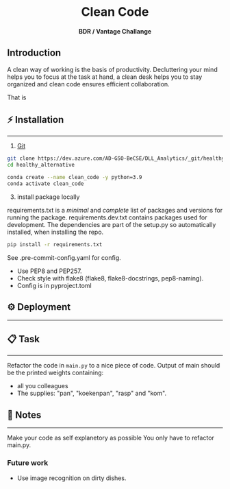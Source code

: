 <h1 align="center">Clean Code</h1>
<h4 align="center">BDR / Vantage Challange</h4>

## Introduction

A clean way of working is the basis of productivity. Decluttering your mind helps you to focus at the task at hand, a clean desk helps you to stay organized and clean code ensures efficient collaboration. 

That is 



## ⚡ Installation

---

1. [Git](https://git-scm.com/book/en/v2/Getting-Started-Installing-Git)
```sh
git clone https://dev.azure.com/AD-GSO-BeCSE/DLL_Analytics/_git/healthy_alternative
cd healthy_alternative
```

```sh
conda create --name clean_code -y python=3.9
conda activate clean_code
```
3. install package locally

requirements.txt is a *minimal* and *complete* list of packages and versions for running the package.
requirements.dev.txt contains packages used for development.
The dependencies are part of the setup.py so automatically installed, when installing the repo.
   
```sh
pip install -r requirements.txt
```



See .pre-commit-config.yaml for config.

- Use PEP8 and PEP257.
- Check style with flake8 (flake8, flake8-docstrings, pep8-naming).
- Config is in pyproject.toml




##  ⚙ Deployment

---


## 📋 Task

---
Refactor the code in ```main.py``` to a nice piece of code.
Output of main should be the printed weights containing:
- all you colleagues
- The supplies: "pan", "koekenpan", "rasp" and "kom".


## 🔔 Notes

---
Make your code as self explanetory as possible
You only have to refactor main.py.

### Future work
- Use image recognition on dirty dishes.
